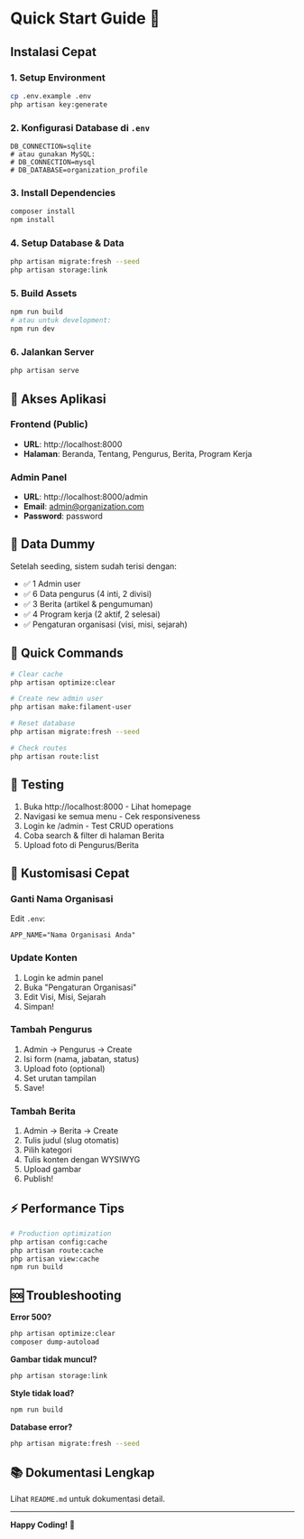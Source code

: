 # Quick Start Guide 🚀

## Instalasi Cepat

### 1. Setup Environment
```bash
cp .env.example .env
php artisan key:generate
```

### 2. Konfigurasi Database di `.env`
```env
DB_CONNECTION=sqlite
# atau gunakan MySQL:
# DB_CONNECTION=mysql
# DB_DATABASE=organization_profile
```

### 3. Install Dependencies
```bash
composer install
npm install
```

### 4. Setup Database & Data
```bash
php artisan migrate:fresh --seed
php artisan storage:link
```

### 5. Build Assets
```bash
npm run build
# atau untuk development:
npm run dev
```

### 6. Jalankan Server
```bash
php artisan serve
```

## 🎯 Akses Aplikasi

### Frontend (Public)
- **URL**: http://localhost:8000
- **Halaman**: Beranda, Tentang, Pengurus, Berita, Program Kerja

### Admin Panel
- **URL**: http://localhost:8000/admin
- **Email**: admin@organization.com
- **Password**: password

## 📝 Data Dummy

Setelah seeding, sistem sudah terisi dengan:
- ✅ 1 Admin user
- ✅ 6 Data pengurus (4 inti, 2 divisi)
- ✅ 3 Berita (artikel & pengumuman)
- ✅ 4 Program kerja (2 aktif, 2 selesai)
- ✅ Pengaturan organisasi (visi, misi, sejarah)

## 🔧 Quick Commands

```bash
# Clear cache
php artisan optimize:clear

# Create new admin user
php artisan make:filament-user

# Reset database
php artisan migrate:fresh --seed

# Check routes
php artisan route:list
```

## 📱 Testing

1. Buka http://localhost:8000 - Lihat homepage
2. Navigasi ke semua menu - Cek responsiveness
3. Login ke /admin - Test CRUD operations
4. Coba search & filter di halaman Berita
5. Upload foto di Pengurus/Berita

## 🎨 Kustomisasi Cepat

### Ganti Nama Organisasi
Edit `.env`:
```env
APP_NAME="Nama Organisasi Anda"
```

### Update Konten
1. Login ke admin panel
2. Buka "Pengaturan Organisasi"
3. Edit Visi, Misi, Sejarah
4. Simpan!

### Tambah Pengurus
1. Admin → Pengurus → Create
2. Isi form (nama, jabatan, status)
3. Upload foto (optional)
4. Set urutan tampilan
5. Save!

### Tambah Berita
1. Admin → Berita → Create
2. Tulis judul (slug otomatis)
3. Pilih kategori
4. Tulis konten dengan WYSIWYG
5. Upload gambar
6. Publish!

## ⚡ Performance Tips

```bash
# Production optimization
php artisan config:cache
php artisan route:cache
php artisan view:cache
npm run build
```

## 🆘 Troubleshooting

**Error 500?**
```bash
php artisan optimize:clear
composer dump-autoload
```

**Gambar tidak muncul?**
```bash
php artisan storage:link
```

**Style tidak load?**
```bash
npm run build
```

**Database error?**
```bash
php artisan migrate:fresh --seed
```

## 📚 Dokumentasi Lengkap

Lihat `README.md` untuk dokumentasi detail.

---

**Happy Coding! 🎉**

